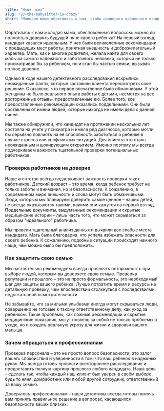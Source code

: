 ```yaml
---
title: "Няня псих"
slug: "83-the-babysitter-is-crazy"
short: "Молодая мама обратилась к нам, чтобы проверить идеального кандидата на роль няни для своего ребенка. В ходе проверки выяснилось, что рекомендации были поддельными, а сама няня состояла на учете у психиатра. Мы настоятельно рекомендуем проверять тех, кому вы доверяете заботу о детях, чтобы избежать подобных рисков…"
---
```


Обратилась к нам молодая мама, обеспокоенная вопросом: можно ли полностью доверять будущей няне своего ребенка? На первый взгляд, кандидат казался идеальным. У нее были великолепные рекомендации с предыдущих мест работы, приятная внешность и доброжелательный характер. Мать, как и многие родители, желала найти для своего малыша самого надежного и заботливого человека, который не только присматривал бы за ребенком, но и стал бы частью семьи, вызывая полное доверие.

Однако в ходе нашего детективного расследования вскрылись неожиданные факты, которые заставили клиента пересмотреть свое решение. Оказалось, что первое впечатление было обманчивым. У этой женщины не было реального опыта работы с детьми, несмотря на все восторженные отзывы, предоставленные ею. Более того, все предоставленные рекомендации оказались поддельными. Они были составлены от имени людей, которые никогда не имели дела с данной няней. 

Мы также обнаружили, что кандидат на протяжении нескольких лет состояла на учете у психиатра и имела ряд диагнозов, которые могли бы серьёзно повлиять на её способность заботиться о ребенке в случае стресса или конфликтных ситуаций. Для клиента это стало неожиданным и шокирующим открытием. Именно поэтому мы всегда подчеркиваем важность тщательной проверки потенциальных работников.

### Проверка работников на доверие

Наше агентство всегда подчеркивает важность проверки таких работников. Детский возраст – это время, когда ребенок требует не только заботы и внимания, но и безопасности. К сожалению, в современном мире внешность и слова могут быть обманчивыми. Люди, которым мы планируем доверить самое ценное – наших детей, не всегда оказываются такими, какими они кажутся на первый взгляд. Поддельные документы, выдуманные рекомендации и скрытые медицинские истории – лишь часть того, что может скрываться за образом "идеального" работника.

Мы провели тщательный анализ данных и выявили все слабые места кандидата. Мать была благодарна, что успела избежать опасности для своего ребенка. К сожалению, подобные ситуации происходят намного чаще, чем можно было бы предположить. 

### Как защитить свою семью

Мы настоятельно рекомендуем всегда проявлять осторожность при выборе людей, которым вы доверяете свою семью. Проверка репутации и прошлого – это не просто формальность, это необходимый шаг для защиты вашего ребенка. Лучше потратить время и ресурсы на детальную проверку, чем впоследствии столкнуться с последствиями недостаточной осмотрительности.

Не забывайте, что за милыми улыбками иногда могут скрываться люди, совершенно не готовые к такому ответственному делу, как уход за ребенком. Такие проблемы, как ложные рекомендации и скрытые медицинские показания, могут повлечь за собой не только проблемы в уходе, но и создать реальную угрозу для жизни и здоровья вашего малыша.

### Зачем обращаться к профессионалам

Проверка персонала – это не просто вопрос безопасности, это залог вашего спокойствия и уверенности в том, что ваш ребенок в надежных руках. Мы всегда готовы провести всестороннее расследование и предоставить полную картину прошлого любого кандидата. Наша цель – сделать так, чтобы каждый наш клиент был уверен в своём выборе, будь то няня, домработник или любой другой сотрудник, ответственный за вашу семью.

Доверьтесь профессионалам – наши детективы всегда готовы помочь вам принять правильное решение в вопросах, касающихся безопасности ваших близких. 
